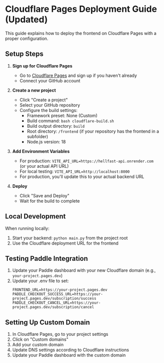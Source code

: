 # Cloudflare Pages Deployment Guide (Updated)

This guide explains how to deploy the frontend on Cloudflare Pages with a proper configuration.

## Setup Steps

1. **Sign up for Cloudflare Pages**
   - Go to [Cloudflare Pages](https://pages.cloudflare.com/) and sign up if you haven't already
   - Connect your GitHub account

2. **Create a new project**
   - Click "Create a project"
   - Select your GitHub repository
   - Configure the build settings:
     - Framework preset: None (Custom)
     - Build command: `bash cloudflare-build.sh`
     - Build output directory: `build`
     - Root directory: `/frontend` (if your repository has the frontend in a subfolder)
     - Node.js version: 18

3. **Add Environment Variables**
   - For production: `VITE_API_URL=https://hellfast-api.onrender.com` (or your actual API URL)
   - For local testing: `VITE_API_URL=http://localhost:8000`
   - For production, you'll update this to your actual backend URL

4. **Deploy**
   - Click "Save and Deploy"
   - Wait for the build to complete

## Local Development

When running locally:
1. Start your backend: `python main.py` from the project root
2. Use the Cloudflare deployment URL for the frontend

## Testing Paddle Integration

1. Update your Paddle dashboard with your new Cloudflare domain (e.g., `your-project.pages.dev`)
2. Update your .env file to set:
   ```
   FRONTEND_URL=https://your-project.pages.dev
   PADDLE_CHECKOUT_SUCCESS_URL=https://your-project.pages.dev/subscription/success
   PADDLE_CHECKOUT_CANCEL_URL=https://your-project.pages.dev/subscription/cancel
   ```

## Setting Up Custom Domain

1. In Cloudflare Pages, go to your project settings
2. Click on "Custom domains"
3. Add your custom domain
4. Update DNS settings according to Cloudflare instructions
5. Update your Paddle dashboard with the custom domain
